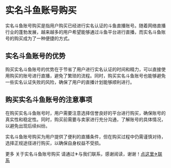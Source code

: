 # 实名斗鱼账号购买

实名斗鱼账号购买是指用户购买已经进行实名认证的斗鱼直播账号。随着网络直播行业的蓬勃发展，越来越多的用户希望能够通过斗鱼平台进行直播，而实名斗鱼账号的购买成为了一种便捷的方式。

## 实名斗鱼账号的优势

购买实名斗鱼账号的优势在于节省了用户进行实名认证的时间和精力，可以直接使用购买的账号进行直播，避免了繁琐的流程。同时，购买实名斗鱼账号也能够避免一些实名认证失败的风险，确保了用户的直播计划能够顺利进行。

## 购买实名斗鱼账号的注意事项

在购买实名斗鱼账号时，用户需要注意选择信誉良好的平台进行购买，确保账号的真实性和稳定性。同时，购买前需要与卖家进行充分沟通，了解账号的具体情况，以避免出现后续纠纷。

实名斗鱼账号购买为用户提供了便利的直播条件，但在购买过程中仍需谨慎对待，选择正规途径进行购买，以确保自身权益不受损。

更多 关于实名斗鱼账号购买 请通过✈与我们联系，感谢阅读，谢谢！[点这里✈联系](https://ads.k02.cc)